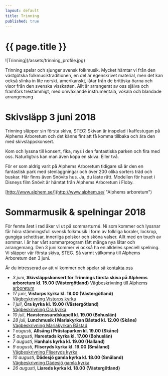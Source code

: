 ```yaml
---
layout: default
title: Trinning
published: true
---
```

<div>
  <h1 class="page-title">{{ page.title }}</h1>
</div>
![Trinning](/assets/trinning_profile.jpg)

Trinning spelar och sjunger svensk folkmusik. Mycket hämtar vi från den västgötska folkmusiktraditionen, en del är egenskrivet material, men det kan också slinka in lite norskt, amerikanskt, låtar från de brittiska öarna och visor från den svenska visskatten. Allt är arrangerat av oss själva och framförs trestämmigt, med omväxlande instrumentala, vokala och blandade arrangemang

# Skivsläpp 3 juni 2018
Trinning släpper sin första skiva, STEG!
Skivan är inspelad i kaffestugan på Alphems Arboretum och det känns fint att få komma tillbaka och ära den med skivsläppskonsert.

Kom och lyssna till konsert, fika, mys i den fantastiska parken och fira med oss. Naturligtvis kan man även köpa en skiva. Eller två. 

För er som aldrig varit på Alphems Arboretum tidigare så är den en fantastisk park med stenläggningar och över 200 olika sorters träd och buskar. Här finns även Snövits hus. Ja, du läste rätt. Modellen för huset i Disneys film Snövit är hämtat från Alphems Arboretum i Floby.

[http://www.alphem.se/](http://www.alphem.se/ "Alphems arboretum")

# Sommarmusik & spelningar 2018
För femte året i rad åker vi ut på sommarturné. Ni som kommer och lyssnar får höra stämningsfull svensk folkmusik i form av folkliga koraler, lockrop, gungiga schottisar, innerliga polskor och sköna valser. Allt med en touch av sommar. I år har vårt sommarprogram fått många nya låtar och arrangemang. Den 3 juni kommer vi också ha en alldeles speciell spelning. Vi släpper vår första skiva, STEG. Så varmt välkomna till Alphems Arboretum den 3 juni.

Är du intresserad av att vi kommer och spelar så [kontakta oss](/kontakt)

* *3 juni*, **Skivsläppskonsert för Trinnings första skiva på Alphems arboretum kl. 15.00 (Västergötland)**  [Vägbeskrivning till Alphems arboretum](https://goo.gl/maps/hRVQngGrZtL2)
* *17 juni*, **Vistorps kyrka kl. 19.00 (Västergötland)**  
 [Vägbeskrivning Vistorps kyrka](https://goo.gl/maps/zxbh52ZWqoG2)
* *1 juli*, **Öra kyrka  kl. 19.00 (Västergötland)**    
 [Vägbeskrivning Öra kyrka](https://goo.gl/maps/uxJjTh9PX3p)
* *10 juli*, **Havstenssundskapell kl. 19.00 (Bohuslän)**
* *28 juli*, **Lunchmusik i Mariakyrkan Båstad kl. 12.00 (Skåne)**  
[Vägbeskrivning Mariakyrkan Båstad](https://goo.gl/maps/nohw3eSH6z12)
* *1 augusti*, **Allsång i Prästaparken kl. 19.00 (Skåne)**
* *5 augusti*, **Harestads kyrka kl. 17.00 (Bohuslän)**
* *7 augusti*, **Hanhals kyrka kl. 19.00 (Halland)**
* *9 augusti*, **Fliseryds kyrka kl. 19.00 (Småland)**  
[Vägbeskrivning Fliseryds kyrka](https://goo.gl/maps/DkrE4D7zyZG2)
* *10 augusti*, **Dädesjö gamla kyrka kl. 18.00 (Småland)**  
[Vägbeskrivning Dädesjö gamla kyrka](https://goo.gl/maps/bskmPgAAe4s)
* *26 augusti*, **Liareds kyrka kl. 18.00 (Västergötland)**
